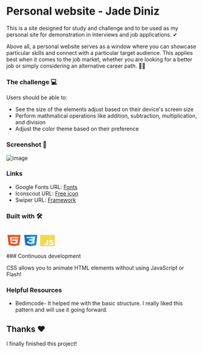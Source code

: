 # Personal website - Jade Diniz 

This is a site designed for study and challenge and to be used as my personal site for demonstration in interviews and job applications. ✔

Above all, a personal website serves as a window where you can showcase particular skills and connect with a particular target audience. This applies best when it comes to the job market, whether you are looking for a better job or simply considering an alternative career path. 👨‍💻

### The challenge 💻

Users should be able to:

- See the size of the elements adjust based on their device's screen size
- Perform mathmatical operations like addition, subtraction, multiplication, and division
- Adjust the color theme based on their preference

### Screenshot 📸

![image](https://user-images.githubusercontent.com/86531281/139168087-b2795bb0-0f3e-42a7-982c-8e81878804c3.png)
### Links

- Google Fonts URL: [Fonts](https://fonts.google.com/)
- Iconscout URL: [Free icon](https://your-live-site-url.com/)
- Swiper URL: [Framework](https://swiperjs.com/)

### Built with 🛠

<div style="display: inline_block"><br>
  <img align="center" alt="Jade-HTML" height="30" width="40" src="https://raw.githubusercontent.com/devicons/devicon/master/icons/html5/html5-original.svg">
  <img align="center" alt="Jade-CSS" height="30" width="40" src="https://raw.githubusercontent.com/devicons/devicon/master/icons/css3/css3-original.svg">
  <img align="center" alt="Jade-Js" height="30" width="40" src="https://raw.githubusercontent.com/devicons/devicon/master/icons/javascript/javascript-plain.svg">
 </div>
<br>
### Continuous development

CSS allows you to animate HTML elements without using JavaScript or Flash!

### Helpful Resources

- Bedimcode- It helped me with the basic structure. I really liked this pattern and will use it going forward.

## Thanks ❤

I finally finished this project! 

